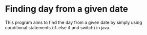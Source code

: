 # Finding day from a given date
  This program aims to find the day from a given date by simply using conditional statements (if..else if and switch) in java.
  
